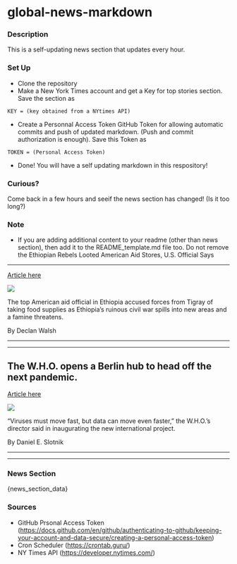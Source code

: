 # global-news-markdown

### Description 
This is a self-updating news section that updates every hour.

### Set Up 
* Clone the repository
* Make a New York Times account and get a Key for top stories section. Save the section as 
 ```
 KEY = (key obtained from a NYtimes API)
 ```
*  Create a Personnal Access Token GitHub Token for allowing automatic commits and push of updated markdown. (Push and commit authorization is enough). Save this Token as 
```
TOKEN = (Personal Access Token)
```
* Done! You will have a self updating markdown in this respository!

### Curious?
Come back in a few hours and seeif the news section has changed! (Is it too long?)

### Note
* If you are adding additional content to your readme (other than news section), then add it to the README_template.md file too. Do not remove the Ethiopian Rebels Looted American Aid Stores, U.S. Official Says
---------------------------------------------------------------

[Article here](https://www.nytimes.com/2021/09/01/world/africa/ethiopia-tigray-us-food-aid.html)

[![](https://static01.nyt.com/images/2021/09/01/world/01ethiopia/merlin_190185672_f45c400b-0f5f-4877-aa16-6c39ab28f482-superJumbo.jpg)](https://www.nytimes.com/2021/09/01/world/africa/ethiopia-tigray-us-food-aid.html)

The top American aid official in Ethiopia accused forces from Tigray of taking food supplies as Ethiopia’s ruinous civil war spills into new areas and a famine threatens.

By Declan Walsh

* * *

* * *

The W.H.O. opens a Berlin hub to head off the next pandemic.
------------------------------------------------------------

[Article here](https://www.nytimes.com/2021/09/01/world/africa/the-who-hub-covid.html)

[![](https://static01.nyt.com/images/2021/09/01/multimedia/01virus-briefing-who-hub/merlin_194005560_907bba12-0c50-4819-a719-ef1f00cb60de-superJumbo.jpg)](https://www.nytimes.com/2021/09/01/world/africa/the-who-hub-covid.html)

“Viruses must move fast, but data can move even faster,” the W.H.O.’s director said in inaugurating the new international project.

By Daniel E. Slotnik

* * *

* * *

### News Section 
{news_section_data}


### Sources 
* GitHub Prsonal Access Token (https://docs.github.com/en/github/authenticating-to-github/keeping-your-account-and-data-secure/creating-a-personal-access-token)
* Cron Scheduler (https://crontab.guru/)
* NY Times API (https://developer.nytimes.com/)
